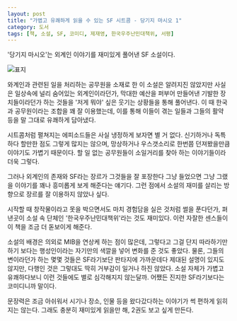 ```yaml
---
layout: post
title: "가볍고 유쾌하게 읽을 수 있는 SF 시트콤 - 당기지 마시오 1"
category: 도서
tags: [책, 소설, SF, 코미디, 제재영, 한국우주난민대책위, 서평]
---
```


'당기지 마시오'는
외계인 이야기를 재미있게 풀어낸 SF 소설이다.

![표지](https://lh3.googleusercontent.com/qxs-qkby_UNHDou7WnVdk1_6nvLvrDsdQNlKLHb_AohAW2M_02d-gOB2VbUKC0H7XBji0OUlZRt6YA=s480)

와계인과 관련된 일을 처리하는 공무원을 소재로 한 이 소설은
알려지진 않았지만 사실은 일상속에 널리 숨어있는 외계인이라던가,
막대한 예산을 퍼부어 만들어낸 기발한 장치들이라던가 하는 것들을
'저게 뭐야' 싶은 웃기는 상황들을 통해 풀어낸다.
이 때 한국과 공무원이라는 조합을 꽤 잘 이용했는데,
이를 통해 이들이 겪는 일들과 그들의 활약 등을 말 그대로 유쾌하게 담아냈다.

시트콤처럼 펼쳐지는 에피소드들은 사실 냉정하게 보자면 별 거 없다.
신기하거나 독특하다 할만한 점도 그렇게 많지는 않으며,
망상하거나 우스갯소리로 한번쯤 던져봤을만큼 이야기도 가볍기 때문이다.
할 일 없는 공무원들이 소일거리를 찾아 하는 이야기들이라 더욱 그렇다.

그러나 외계인의 존재와 SF라는 장르가 그것들을 잘 포장한다
그냥 들었으면 그냥 그랬을 이야기를 꽤나 흥미롭게 보게 해준다는 얘기다.
그런 점에서 소설의 재미를 살리는 방향으로 장르를 잘 이용하지 않았나 싶다.

시작할 때 창작물이라고 못을 박으면서도 마치 경험담을 실은 것처럼 썰을 푼다던가,
펴낸곳이 소설 속 단체인 '한국우주난민대책위'라는 것도 재미있다.
이런 자잘한 센스들이 이 책을 조금 더 돋보이게 해준다.

소설의 배경은 의외로 MIB을 연상케 하는 점이 많은데,
그렇다고 그걸 단지 따라하기만 하기 보다는
행성인이라는 자기만의 색깔을 넣어 변화를 준 것도 좋았다.
물론, 그들의 변이라던가 하는 몇몇 것들은 SF라기보단 판타지에 가까운데다 제대된 설명이 있지도 않지만,
다행인 것은 그렇대도 딱히 거부감이 일거나 하진 않았다.
소설 자체가 가볍고 유쾌하다보니 이런 것들에도 별로 심각해지지 않는달까.
어쨌든 진지한 SF라기보다는 코미디니까 말이다.

문장력은 조금 아쉬워서 시기나 장소, 인물 등을 왔다갔다하는 이야기가 썩 편하게 읽히지는 않는다.
그래도 충분히 재미있게 읽을만 해,
2권도 보고 싶게 만든다.
